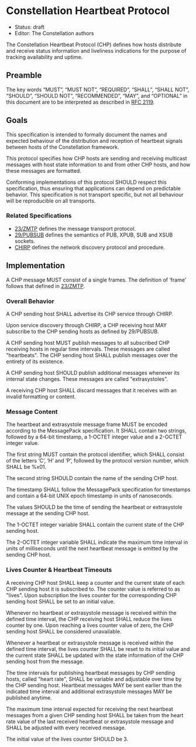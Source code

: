 # Constellation Heartbeat Protocol

* Status: draft
* Editor: The Constellation authors

The Constellation Heartbeat Protocol (CHP) defines how hosts distribute and receive status information and liveliness indications for the purpose of tracking availability and uptime.

## Preamble

The key words “MUST”, “MUST NOT”, “REQUIRED”, “SHALL”, “SHALL NOT”, “SHOULD”, “SHOULD NOT”, “RECOMMENDED”, “MAY”, and “OPTIONAL” in this document are to be interpreted as described in [RFC 2119](http://tools.ietf.org/html/rfc2119).

## Goals

This specification is intended to formally document the names and expected behaviour of the distribution and reception of heartbeat signals between hosts of the Constellation framework.

This protocol specifies how CHP hosts are sending and receiving multicast messages with host state information to and from other CHP hosts, and how these messages are formatted.

Conforming implementations of this protocol SHOULD respect this specification, thus ensuring that applications can depend on predictable behavior.
This specification is not transport specific, but not all behaviour will be reproducible on all transports.

### Related Specifications

* [23/ZMTP](http://rfc.zeromq.org/spec:23/ZMTP) defines the message transport protocol.
* [29/PUBSUB](http://rfc.zeromq.org/spec:29/PUBSUB) defines the semantics of PUB, XPUB, SUB and XSUB sockets.
* [CHIRP](https://gitlab.desy.de/constellation/constellation/-/blob/main/docs/protocols/chirp.md) defines the network discovery protocol and procedure.

## Implementation

A CHP message MUST consist of a single frames. The definition of ‘frame’ follows that defined in [23/ZMTP](http://rfc.zeromq.org/spec:23/ZMTP).

### Overall Behavior

A CHP sending host SHALL advertise its CHP service through CHIRP.

Upon service discovery through CHIRP, a CHP receiving host MAY subscribe to the CHP sending hosts as defined by 29/PUBSUB.

A CHP sending host MUST publish messages to all subscribed CHP receiving hosts in regular time intervals. These messages are called "heartbeats". The CHP sending host SHALL publish messages over the entirety of its existence.

A CHP sending host SHOULD publish additional messages whenever its internal state changes. These messages are called "extrasystoles".

A receiving CHP host SHALL discard messages that it receives with an invalid formatting or content.

### Message Content

The heartbeat and extrasystole message frame MUST be encoded according to the MessagePack specification.
It SHALL contain two strings, followed by a 64-bit timestamp, a 1-OCTET integer value and a 2-OCTET integer value.

The first string MUST contain the protocol identifier, which SHALL consist of the letters ‘C’, ‘H’ and ‘P’, followed by the protocol version number, which SHALL be %x01.

The second string SHOULD contain the name of the sending CHP host.

The timestamp SHALL follow the MessagePack specification for timestamps and contain a 64-bit UNIX epoch timestamp in units of nanoseconds.

The values SHOULD be the time of sending the heartbeat or extrasystole message at the sending CHP host.

The 1-OCTET integer variable SHALL contain the current state of the CHP sending host.

The 2-OCTET integer variable SHALL indicate the maximum time interval in units of milliseconds until the next heartbeat message is emitted by the sending CHP host.

### Lives Counter & Heartbeat Timeouts

A receiving CHP host SHALL keep a counter and the current state of each CHP sending host it is subscribed to. The counter value is referred to as "lives". Upon subscription the lives counter for the corresponding CHP sending host SHALL be set to an initial value.

Whenever no heartbeat or extrasystole message is received within the defined time interval, the CHP receiving host SHALL reduce the lives counter by one. Upon reaching a lives counter value of zero, the CHP sending host SHALL be considered unavailable.

Whenever a heartbeat or extrasystole message is received within the defined time interval, the lives counter SHALL be reset to its initial value and the current state SHALL be updated with the state information of the CHP sending host from the message.

The time intervals for publishing heartbeat messages by CHP sending hosts, called "heart rate", SHALL be variable and adjustable over time by the CHP sending host. Heartbeat messages MAY be sent earlier than the indicated time interval and additional extrasystole messages MAY be published anytime.

The maximum time interval expected for receiving the next heartbeat messages from a given CHP sending host SHALL be taken from the heart rate value of the last received heartbeat or extrasystole message and SHALL be adjusted with every received message.

The initial value of the lives counter SHOULD be 3.
